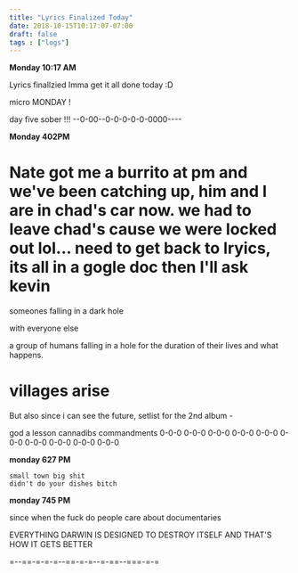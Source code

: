 ```yaml
---
title: "Lyrics Finalized Today"
date: 2018-10-15T10:17:07-07:00
draft: false
tags : ["logs"]
---
```


**Monday 10:17 AM**

Lyrics finallzied Imma get it all done today :D


micro MONDAY !

day five sober !!!
--0-00--0-0-0-0-0-0000----

**Monday 402PM**

Nate got me a burrito at pm and we've been catching up, him and I are in chad's car now. we had to leave chad's cause we were locked out lol... need to get back to lryics, its all in a gogle doc then I'll ask kevin
===========================================================================================
someones falling in a dark hole

with everyone else

a group of humans falling in a hole for the duration of their lives and what happens.

villages arise
===========================================================================================
But also since i can see the future,
setlist for the 2nd album -

god a lesson
cannadibs commandments
0-0-0 0-0-0 0-0-0 0-0-0 0-0-0 0-0-0 0-0-0 0-0-0 0-0-0 0-0-0




**monday 627 PM**

```
small town big shit
didn't do your dishes bitch
```



**monday 745 PM**

since when the fuck do
people care about documentaries



EVERYTHING DARWIN IS DESIGNED
TO DESTROY ITSELF
AND THAT'S HOW IT GETS
BETTER


=--==-=-=-=--==-=-=--=-==--===-=-=
